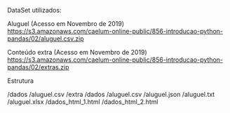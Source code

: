DataSet utilizados:

Aluguel (Acesso em Novembro de 2019) https://s3.amazonaws.com/caelum-online-public/856-introducao-python-pandas/02/aluguel.csv.zip

Conteúdo extra (Acesso em Novembro de 2019) https://s3.amazonaws.com/caelum-online-public/856-introducao-python-pandas/02/extras.zip

Estrutura

/dados
	/aluguel.csv
/extra
	/dados
		/aluguel.csv
		/aluguel.json
		/aluguel.txt
		/aluguel.xlsx
		/dados_html_1.html
		/dados_html_2.html